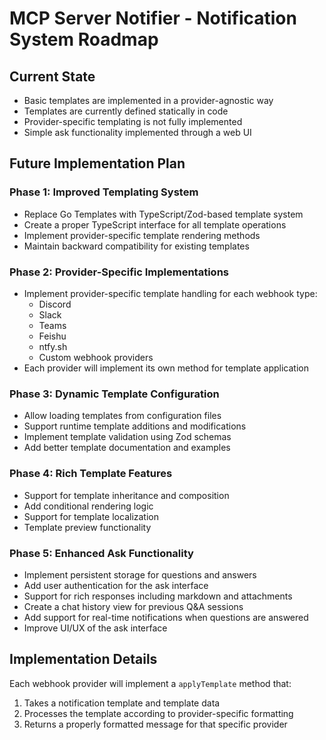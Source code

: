 # MCP Server Notifier - Notification System Roadmap

## Current State
- Basic templates are implemented in a provider-agnostic way
- Templates are currently defined statically in code
- Provider-specific templating is not fully implemented
- Simple ask functionality implemented through a web UI

## Future Implementation Plan

### Phase 1: Improved Templating System
- Replace Go Templates with TypeScript/Zod-based template system
- Create a proper TypeScript interface for all template operations
- Implement provider-specific template rendering methods
- Maintain backward compatibility for existing templates

### Phase 2: Provider-Specific Implementations
- Implement provider-specific template handling for each webhook type:
  - Discord
  - Slack
  - Teams
  - Feishu
  - ntfy.sh
  - Custom webhook providers
- Each provider will implement its own method for template application

### Phase 3: Dynamic Template Configuration
- Allow loading templates from configuration files
- Support runtime template additions and modifications
- Implement template validation using Zod schemas
- Add better template documentation and examples

### Phase 4: Rich Template Features
- Support for template inheritance and composition
- Add conditional rendering logic
- Support for template localization
- Template preview functionality

### Phase 5: Enhanced Ask Functionality
- Implement persistent storage for questions and answers
- Add user authentication for the ask interface
- Support for rich responses including markdown and attachments
- Create a chat history view for previous Q&A sessions
- Add support for real-time notifications when questions are answered
- Improve UI/UX of the ask interface

## Implementation Details
Each webhook provider will implement a `applyTemplate` method that:
1. Takes a notification template and template data
2. Processes the template according to provider-specific formatting
3. Returns a properly formatted message for that specific provider 
